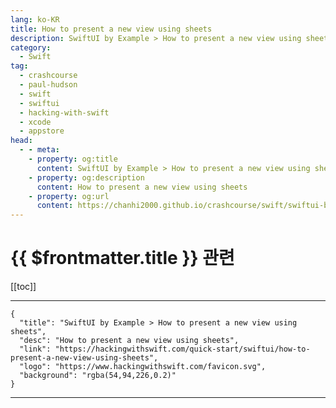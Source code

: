 ```yaml
---
lang: ko-KR
title: How to present a new view using sheets
description: SwiftUI by Example > How to present a new view using sheets
category:
  - Swift
tag: 
  - crashcourse
  - paul-hudson
  - swift
  - swiftui
  - hacking-with-swift
  - xcode
  - appstore
head:
  - - meta:
    - property: og:title
      content: SwiftUI by Example > How to present a new view using sheets
    - property: og:description
      content: How to present a new view using sheets
    - property: og:url
      content: https://chanhi2000.github.io/crashcourse/swift/swiftui-by-example/15-presenting-views/how-to-present-a-new-view-using-sheets.html
---
```


# {{ $frontmatter.title }} 관련

[[toc]]

---

```component VPCard
{
  "title": "SwiftUI by Example > How to present a new view using sheets",
  "desc": "How to present a new view using sheets",
  "link": "https://hackingwithswift.com/quick-start/swiftui/how-to-present-a-new-view-using-sheets",
  "logo": "https://www.hackingwithswift.com/favicon.svg",
  "background": "rgba(54,94,226,0.2)"
}
```

---

<TagLinks />